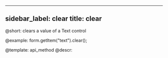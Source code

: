 
---
sidebar_label: clear
title: clear
---          

@short: clears a value of a Text control





@example:
form.getItem("text").clear();


@template: api_method
@descr:


